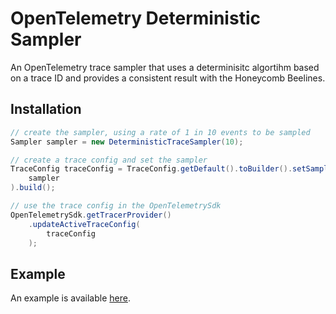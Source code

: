 # OpenTelemetry Deterministic Sampler

An OpenTelemetry trace sampler that uses a determinisitc algortihm based on a trace ID and provides a consistent result with the Honeycomb Beelines.

## Installation

```java
// create the sampler, using a rate of 1 in 10 events to be sampled
Sampler sampler = new DeterministicTraceSampler(10);

// create a trace config and set the sampler
TraceConfig traceConfig = TraceConfig.getDefault().toBuilder().setSampler(
    sampler
).build();

// use the trace config in the OpenTelemetrySdk
OpenTelemetrySdk.getTracerProvider()
    .updateActiveTraceConfig(
        traceConfig
    );
```

## Example

An example is available [here](./src/test/java/io/honeycomb/opentelemetry/examples/DeterministicSamplerExample.java).
